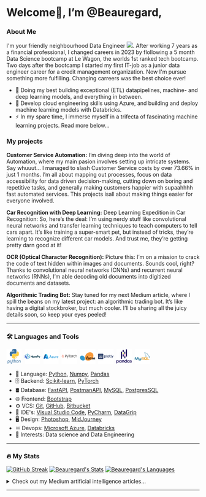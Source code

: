 <H1><B> Welcome👋, I’m @Beauregard,</B></H1>

### About Me
I'm your friendly neighbourhood Data Engineer <img src="https://media.giphy.com/media/WUlplcMpOCEmTGBtBW/giphy.gif" width="30">. After working 7 years as a financial professional, I changed careers in 2023 by flollowing a 5 month Data Science bootcamp at Le Wagon, the worlds 1st ranked tech bootcamp. Two days after the bootcamp I started my first IT-job as a junior data engineer career for a credit management organization. Now I'm pursue something more fulfilling. Changing carreers was the best choice ever!

- :telescope: Doing my best building exceptional (ETL) datapipelines, machine- and deep learning models, and everything in between.
- :seedling: Develop cloud engineering skills using Azure, and building and deploy machine learning models with Databricks. 
- :zap: In my spare time, I immerse myself in a trifecta of fascinating machine learning projects. Read more below...

### My projects

**Customer Service Automation:**
I’m diving deep into the world of Automation, where my main pasion involves setting up intricate systems. Say whuuut... I managed to slash Customer Service costs by over 73.66% in just 1 months. I’m all about mapping out processes, focus on data accessibility for data driven decision-making, cutting down on boring and repetitive tasks, and generally making customers happier with supaahhhh fast automated services. This projects isall about making things easier for everyone involved.

**Car Recognition with Deep Learning:** Deep Learning Expedition in Car Recognition: So, here’s the deal: I’m using nerdy stuff like convolutional neural networks and transfer learning techniques to teach computers to tell cars apart. It’s like training a super-smart pet, but instead of tricks, they’re learning to recognize different car models. And trust me, they’re getting pretty darn good at it!

**OCR (Optical Character Recognition):** Picture this: I’m on a mission to crack the code of text hidden within images and documents. Sounds cool, right? Thanks to convolutional neural networks (CNNs) and recurrent neural networks (RNNs), I’m able decoding old documents into digitized documents and datasets.

**Algorithmic Trading Bot:** Stay tuned for my next Medium article, where I spill the beans on my latest project: an algorithmic trading bot. It’s like having a digital stockbroker, but much cooler. I’ll be sharing all the juicy details soon, so keep your eyes peeled!

 <!--<div id="badges">
  <a href="https://www.linkedin.com/">
    <img src="https://img.shields.io/badge/LinkedIn-blue?style=for-the-badge&logo=linkedin&logoColor=white" alt="LinkedIn Badge"/>
  </a>
  <a href="https://www.youtube.com/">
    <img src="https://img.shields.io/badge/YouTube-red?style=for-the-badge&logo=youtube&logoColor=white" alt="Youtube Badge"/>
  </a>
  <a href="https://twitter.com/">
    <img src="https://img.shields.io/badge/Twitter-blue?style=for-the-badge&logo=twitter&logoColor=white" alt="Twitter Badge"/>
  </a>  
</div>-->
 
---
### :hammer_and_wrench: Languages and Tools
  <div>
  <img src="https://github.com/devicons/devicon/blob/master/icons/python/python-original-wordmark.svg" title="Python" alt="Python" width="40" height="40"/>&nbsp;
    <img src="https://github.com/devicons/devicon/blob/master/icons/numpy/numpy-original-wordmark.svg" title="numpy" alt="numpy" width="40" height="40"/>&nbsp;
    <img src="https://github.com/devicons/devicon/blob/master/icons/azure/azure-original-wordmark.svg" title="github.com" alt="github.com" width="40" height="40"/>&nbsp;
  <img src="https://github.com/devicons/devicon/blob/master/icons/pytorch/pytorch-original-wordmark.svg" title="Gatsby"  alt="Gatsby" width="40" height="40"/>&nbsp;
  <img src="https://github.com/devicons/devicon/blob/master/icons/scikitlearn/scikitlearn-original.svg" title="MySQL"  alt="MySQL" width="40" height="40"/>&nbsp;
  <img src="https://github.com/devicons/devicon/blob/master/icons/plotly/plotly-original-wordmark.svg" title="NodeJS" alt="NodeJS" width="40" height="40"/>&nbsp;
  <img src="https://github.com/devicons/devicon/blob/master/icons/pandas/pandas-original-wordmark.svg" title="AWS" alt="AWS" width="40" height="40"/>&nbsp;
  <img src="https://github.com/devicons/devicon/blob/master/icons/mysql/mysql-original-wordmark.svg" title="MySQL"  alt="MySQL" width="40" height="40"/>&nbsp;
</div>


* 📜 Language: [Python](https://www.python.org/), [Numpy](https://numpy.org/), [Pandas](https://pandas.pydata.org/)
* 🗄 Backend: [Scikit-learn](https://scikit-learn.org/), [PyTorch](https://pytorch.org/)
* 🛢 Database: [FastAPI](https://fastapi.tiangolo.com/), [PostmanAPI](https://www.postman.com/), [MySQL](https://www.mysql.com/), [PostgresSQL](https://www.postgresql.org/)
* 🌐 Frontend: [Bootstrap](https://getbootstrap.com/)
* ⚙️ VCS: [Git](https://git-scm.com/), [GitHub](https://github.com/), [Bitbucket](https://bitbucket.org/)
* 🔧 IDE's: [Visual Studio Code](https://code.visualstudio.com/), [PyCharm](https://www.jetbrains.com/pycharm/), [DataGrip](https://www.jetbrains.com/datagrip/)
* 🖥 Design: [Photoshop](https://www.adobe.com/products/photoshop.html), [MidJourney](https://www.midjourney.com/)
* ♾️ Devops: [Microsoft Azure](https://azure.microsoft.com/), [Databricks](https://databricks.com/)
* 👀 Interests: Data science and Data Engineering

---
### :fire: My Stats
[![GitHub Streak](https://streak-stats.demolab.com?user=Beauregards&theme=dark&border_radius=5&mode=weekly)](https://git.io/streak-stats)
[![Beauregard's Stats](https://github-readme-stats.vercel.app/api?username=Beauregards&theme=dark&background=000000)](https://github.com/Beauregards/github-readme-stats)
[![Beauregard's Languages](https://github-readme-stats.vercel.app/api/top-langs/?username=Beauregards&layout=compact&theme=dark&background=000000)](https://git.io/streak-stats)

<details> <summary>Check out my Medium artificial intelligence articles...</summary>
</details>

---
<!---
Beauregards/Beauregards is a ✨ special ✨ repository because its `README.md` (this file) appears on your GitHub profile.
You can click the Preview link to take a look at your changes.
--->
